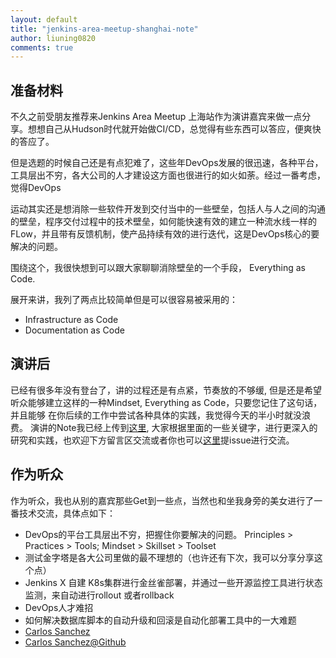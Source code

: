```yaml
---
layout: default
title: "jenkins-area-meetup-shanghai-note"
author: liuning0820
comments: true
---
```


## 准备材料

不久之前受朋友推荐来Jenkins Area Meetup 上海站作为演讲嘉宾来做一点分享。想想自己从Hudson时代就开始做CI/CD，总觉得有些东西可以答应，便爽快的答应了。

但是选题的时候自己还是有点犯难了，这些年DevOps发展的很迅速，各种平台，工具层出不穷，各大公司的人才建设这方面也很进行的如火如荼。经过一番考虑，觉得DevOps

运动其实还是想消除一些软件开发到交付当中的一些壁垒，包括人与人之间的沟通的壁垒，程序交付过程中的技术壁垒，如何能快速有效的建立一种流水线一样的FLow，并且带有反馈机制，使产品持续有效的进行迭代，这是DevOps核心的要解决的问题。

围绕这个，我很快想到可以跟大家聊聊消除壁垒的一个手段， Everything as Code.

展开来讲，我列了两点比较简单但是可以很容易被采用的：

- Infrastructure as Code
- Documentation as Code

## 演讲后

已经有很多年没有登台了，讲的过程还是有点紧，节奏放的不够缓, 但是还是希望听众能够建立这样的一种Mindset, Everything as Code，只要您记住了这句话，并且能够
在你后续的工作中尝试各种具体的实践，我觉得今天的半小时就没浪费。
演讲的Note我已经上传到[这里](https://liuning0820.github.io/ex_presentations/2019-06_jenkins_area_meetup/), 大家根据里面的一些关键字，进行更深入的研究和实践，也欢迎下方留言区交流或者你也可以[这里](https://github.com/liuning0820/liuning0820.github.io/issues/new)提issue进行交流。

## 作为听众

作为听众，我也从别的嘉宾那些Get到一些点，当然也和坐我身旁的美女进行了一番技术交流，具体点如下：

- DevOps的平台工具层出不穷，把握住你要解决的问题。 Principles > Practices > Tools; Mindset > Skillset > Toolset
- 测试金字塔是各大公司里做的最不理想的（也许还有下次，我可以分享分享这个点）
- Jenkins X 自建 K8s集群进行金丝雀部署，并通过一些开源监控工具进行状态监测，来自动进行rollout 或者rollback
- DevOps人才难招
- 如何解决数据库脚本的自动升级和回滚是自动化部署工具中的一大难题
- [Carlos Sanchez](https://carlossg.github.io/presentations/2019-06_jam_shanghai_beijing)
- [Carlos Sanchez@Github](https://github.com/carlossg)
